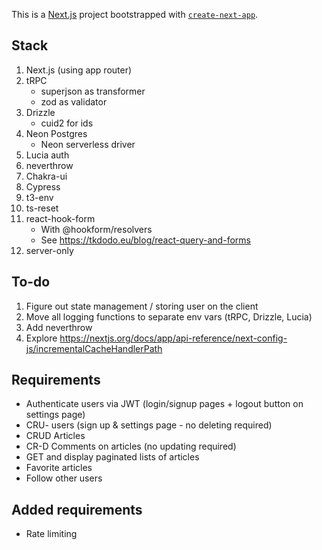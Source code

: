This is a [Next.js](https://nextjs.org/) project bootstrapped with [`create-next-app`](https://github.com/vercel/next.js/tree/canary/packages/create-next-app).

## Stack

1. Next.js (using app router)
2. tRPC
   - superjson as transformer
   - zod as validator
3. Drizzle
   - cuid2 for ids
4. Neon Postgres
   - Neon serverless driver
5. Lucia auth
6. neverthrow
7. Chakra-ui
8. Cypress
9. t3-env
10. ts-reset
11. react-hook-form
    - With @hookform/resolvers
    - See https://tkdodo.eu/blog/react-query-and-forms
12. server-only

## To-do

1. Figure out state management / storing user on the client
2. Move all logging functions to separate env vars (tRPC, Drizzle, Lucia)
3. Add neverthrow
4. Explore https://nextjs.org/docs/app/api-reference/next-config-js/incrementalCacheHandlerPath

## Requirements

- Authenticate users via JWT (login/signup pages + logout button on settings page)
- CRU- users (sign up & settings page - no deleting required)
- CRUD Articles
- CR-D Comments on articles (no updating required)
- GET and display paginated lists of articles
- Favorite articles
- Follow other users

## Added requirements

- Rate limiting
